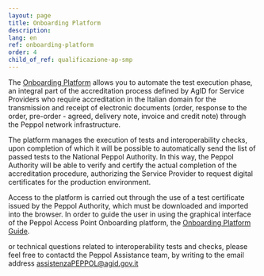 ```yaml
---
layout: page
title: Onboarding Platform
description:
lang: en
ref: onboarding-platform
order: 4
child_of_ref: qualificazione-ap-smp
---
```


The <a href="https://peppol-onboarding.agid.gov.it/piattaforma-onboarding/" data-proofer-ignore>Onboarding Platform</a> allows you to automate the test execution phase, an integral part of the accreditation process defined by AgID for Service Providers who require accreditation in the Italian domain for the transmission and receipt of electronic documents (order, response to the order, pre-order - agreed, delivery note, invoice and credit note) through the Peppol network infrastructure.

The platform manages the execution of tests and interoperability checks, upon completion of which it will be possible to automatically send the list of passed tests to the National Peppol Authority. In this way, the Peppol Authority will be able to verify and certify the actual completion of the accreditation procedure, authorizing the Service Provider to request digital certificates for the production environment.

Access to the platform is carried out through the use of a test certificate issued by the Peppol Authority, which must be downloaded and imported into the browser.
In order to guide the user in using the graphical interface of the Peppol Access Point Onboarding platform, the [Onboarding Platform Guide](https://peppol-docs.agid.gov.it/manuali_utente/onboarding). 

or technical questions related to interoperability tests and checks, please feel free to contactd the Peppol Assistance team, by writing to the email address [assistenzaPEPPOL@agid.gov.it](mailto:assistenzaPEPPOL@agid.gov.it)
